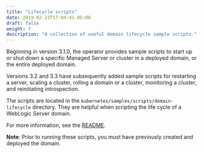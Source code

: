 ```yaml
---
title: "Lifecycle scripts"
date: 2019-02-23T17:04:41-05:00
draft: false
weight: 7
description: "A collection of useful domain lifecycle sample scripts."
---
```


Beginning in version 3.1.0,
the operator provides sample scripts to start up
or shut down a specific Managed Server or cluster in a deployed domain,
or the entire deployed domain.

Versions 3.2 and 3.3 have subsequently added sample scripts for
restarting a server,
scaling a cluster,
rolling a domain or a cluster,
monitoring a cluster,
and reinitiating introspection.

The scripts are located in the `kubernetes/samples/scripts/domain-lifecycle` directory.
They are helpful when scripting the life cycle of a WebLogic Server domain.

For more information,
see the [README](https://github.com/oracle/weblogic-kubernetes-operator/tree/main/kubernetes/samples/scripts/domain-lifecycle/README.md).

**Note**: Prior to running these scripts, you must have previously created and deployed the domain.
